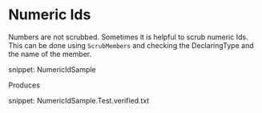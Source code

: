 # Numeric Ids

Numbers are not scrubbed. Sometimes it is helpful to scrub numeric Ids. This can be done using `ScrubMembers` and checking the DeclaringType and the name of the member.

snippet: NumericIdSample

Produces

snippet: NumericIdSample.Test.verified.txt